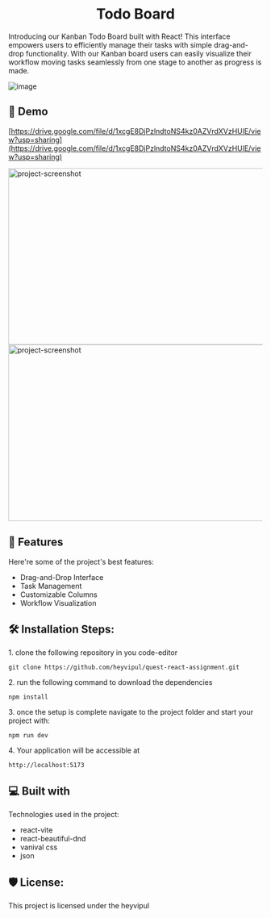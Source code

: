 <h1 align="center" id="title">Todo Board</h1>

<p id="description">Introducing our Kanban Todo Board built with React! This interface empowers users to efficiently manage their tasks with simple drag-and-drop functionality. With our Kanban board users can easily visualize their workflow moving tasks seamlessly from one stage to another as progress is made.</p>

![image](https://github.com/heyvipul/quest-react-assignment/assets/131906819/8a363884-9a20-4358-bef6-4d75db04ca37)


<h2>🚀 Demo</h2>

[https://drive.google.com/file/d/1xcgE8DjPzlndtoNS4kz0AZVrdXVzHUlE/view?usp=sharing](https://drive.google.com/file/d/1xcgE8DjPzlndtoNS4kz0AZVrdXVzHUlE/view?usp=sharing)

<img src="https://github.com/heyvipul/quest-react-assignment/assets/131906819/e320883a-de09-4980-930f-aaadce201c38" alt="project-screenshot" width="550" height="350/">

<img src="https://github.com/heyvipul/quest-react-assignment/assets/131906819/d8a6df9a-c656-4815-bcec-8449abab8146" alt="project-screenshot" width="550" height="350/">
  
  
<h2>🧐 Features</h2>

Here're some of the project's best features:

*   Drag-and-Drop Interface
*   Task Management
*   Customizable Columns
*   Workflow Visualization

<h2>🛠️ Installation Steps:</h2>

<p>1. clone the following repository in you code-editor</p>

```
git clone https://github.com/heyvipul/quest-react-assignment.git
```

<p>2. run the following command to download the dependencies</p>

```
npm install
```

<p>3. once the setup is complete navigate to the project folder and start your project with:</p>

```
npm run dev
```

<p>4. Your application will be accessible at</p>

```
http://localhost:5173
```

  
  
<h2>💻 Built with</h2>

Technologies used in the project:

*   react-vite
*   react-beautiful-dnd
*   vanival css
*   json

<h2>🛡️ License:</h2>

This project is licensed under the heyvipul
